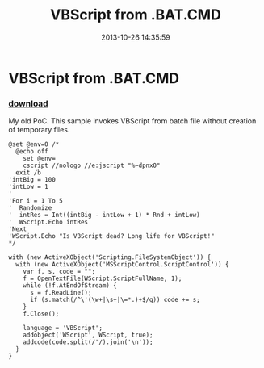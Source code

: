 ﻿---
pid:            4556
poster:         greg zakharov
title:          VBScript from .BAT\.CMD
date:           2013-10-26 14:35:59
format:         text
parent:         0
parent:         0

---

# VBScript from .BAT\.CMD

### [download](4556.txt)

My old PoC. This sample invokes VBScript from batch file without creation of temporary files.

```text
@set @env=0 /*
  @echo off
    set @env=
    cscript //nologo //e:jscript "%~dpnx0"
  exit /b
'intBig = 100
'intLow = 1
'
'For i = 1 To 5
'  Randomize
'  intRes = Int((intBig - intLow + 1) * Rnd + intLow)
'  WScript.Echo intRes
'Next
'WScript.Echo "Is VBScript dead? Long life for VBScript!"
*/

with (new ActiveXObject('Scripting.FileSystemObject')) {
  with (new ActiveXObject('MSScriptControl.ScriptControl')) {
    var f, s, code = "";
    f = OpenTextFile(WScript.ScriptFullName, 1);
    while (!f.AtEndOfStream) {
      s = f.ReadLine();
      if (s.match(/^\'(\w+|\s+|\=*.)+$/g)) code += s;
    }
    f.Close();
    
    language = 'VBScript';
    addobject('WScript', WScript, true);
    addcode(code.split(/'/).join('\n'));
  }
}
```
